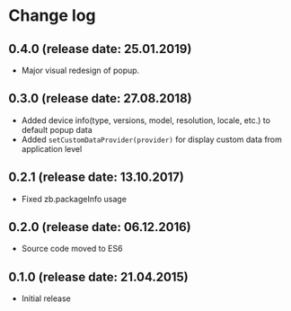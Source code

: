 # Change log

## 0.4.0 (release date: 25.01.2019)

* Major visual redesign of popup.

## 0.3.0 (release date: 27.08.2018)

* Added device info(type, versions, model, resolution, locale, etc.) to default popup data
* Added `setCustomDataProvider(provider)` for display custom data from application level

## 0.2.1 (release date: 13.10.2017)

* Fixed zb.packageInfo usage

## 0.2.0 (release date: 06.12.2016)

* Source code moved to ES6

## 0.1.0 (release date: 21.04.2015)

* Initial release
